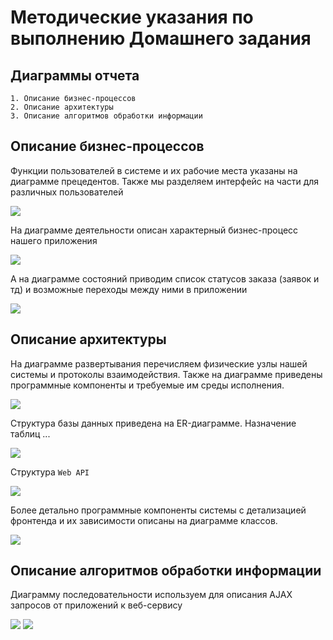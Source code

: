# Методические указания по выполнению Домашнего задания

## Диаграммы отчета
    1. Описание бизнес-процессов
    2. Описание архитектуры
    3. Описание алгоритмов обработки информации

## Описание бизнес-процессов

Функции пользователей в системе и их рабочие места указаны на диаграмме прецедентов. Также мы разделяем интерфейс на части для различных пользователей

![](assets/use-case.png)

На диаграмме деятельности описан характерный бизнес-процесс нашего приложения

![](assets/activity.png)

А на диаграмме состояний приводим список статусов заказа (заявок и тд) и возможные переходы между ними в приложении

![](assets/state.png)

## Описание архитектуры

На диаграмме развертывания перечисляем физические узлы нашей системы и протоколы взаимодействия. Также на диаграмме приведены программные компоненты и требуемые им среды исполнения.  

![](assets/deployment.png)

Структура базы данных приведена на ER-диаграмме. Назначение таблиц ... 

![](assets/er.png)

Структура `Web API`

![](assets/postman.png)

Более детально программные компоненты системы с детализацией фронтенда и их зависимости описаны на диаграмме классов.

![](assets/classes.png)

## Описание алгоритмов обработки информации

Диаграмму последовательности используем для описания AJAX запросов от приложений к веб-сервису

![](assets/sequence2.png)
![](assets/sequence.png)



